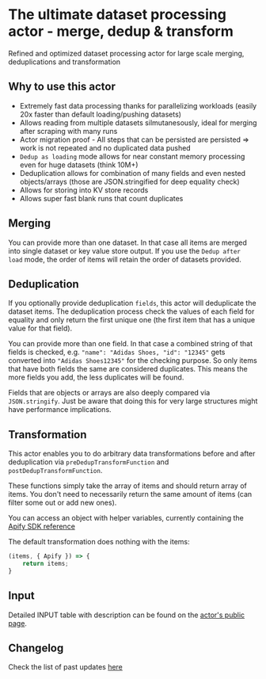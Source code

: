 # The ultimate dataset processing actor - merge, dedup & transform

Refined and optimized dataset processing actor for large scale merging, deduplications and transformation

## Why to use this actor
- Extremely fast data processing thanks for parallelizing workloads (easily 20x faster than default loading/pushing datasets)
- Allows reading from multiple datasets silmutanesously, ideal for merging after scraping with many runs
- Actor migration proof - All steps that can be persisted are persisted => work is not repeated and no duplicated data pushed
- `Dedup as loading` mode allows for near constant memory processing even for huge datasets (think 10M+)
- Deduplication allows for combination of many fields and even nested objects/arrays (those are JSON.stringified for deep equality check)
- Allows for storing into KV store records
- Allows super fast blank runs that count duplicates

## Merging
You can provide more than one dataset. In that case all items are merged into single dataset or key value store output. If you use the `Dedup after load` mode, the order of items will retain the order of datasets provided.

## Deduplication
If you optionally provide deduplication `fields`, this actor will deduplicate the dataset items. The deduplication process check the values of each field for equality and only return the first unique one (the first item that has a unique value for that field).

You can provide more than one field. In that case a combined string of that fields is checked, e.g. `"name": "Adidas Shoes, "id": "12345"` gets converted into `"Adidas Shoes12345"` for the checking purpose. So only items that have both fields the same are considered duplicates. This means the more fields you add, the less duplicates will be found.

Fields that are objects or arrays are also deeply compared via `JSON.stringify`. Just be aware that doing this for very large structures might have performance implications.

## Transformation
This actor enables you to do arbitrary data transformations before and after deduplication via `preDedupTransformFunction` and `postDedupTransformFunction`.

These functions simply take the array of items and should return array of items. You don't need to necessarily return the same amount of items (can filter some out or add new ones).

You can access an object with helper variables, currently containing the [Apify SDK reference](https://sdk.apify.com/docs/api/apify)

The default transformation does nothing with the items:
```javascript
(items, { Apify }) => {
    return items;
}
```

## Input
Detailed INPUT table with description can be found on the [actor's public page](https://apify.com/lukaskrivka/dedup-datasets/input-schema).

## Changelog
Check the list of past updates [here](https://github.com/metalwarrior665/actor-dedup-datasets/blob/master/CHANGELOG.md)

